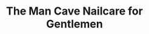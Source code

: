 ---
title: "The Man Cave Nailcare for Gentlemen"
url: /spartanburg/the-man-cave-nailcare-for-gentlemen/
shop: beauty
---